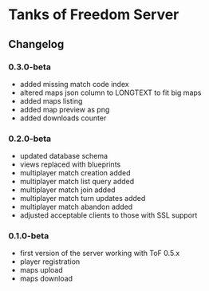# Tanks of Freedom Server
## Changelog

### 0.3.0-beta
- added missing match code index
- altered maps json column to LONGTEXT to fit big maps
- added maps listing
- added map preview as png
- added downloads counter

### 0.2.0-beta
- updated database schema
- views replaced with blueprints
- multiplayer match creation added
- multiplayer match list query added
- multiplayer match join added
- multiplayer match turn updates added
- multiplayer match abandon added
- adjusted acceptable clients to those with SSL support

### 0.1.0-beta
- first version of the server working with ToF 0.5.x
- player registration
- maps upload
- maps download